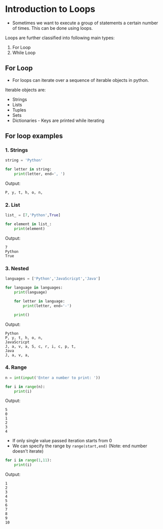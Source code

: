 # Introduction to Loops 

- Sometimes we want to execute a group of statements a certain number of times. This can be done using loops. 

Loops are further classified into following main types:

1. For Loop
2. While Loop

## For Loop

- For loops can iterate over a sequence of iterable objects in python.

Iterable objects are:
- Strings
- Lists
- Tuples
- Sets
- Dictionaries - Keys are printed while iterating

## For loop examples

### 1. Strings

```py
string = 'Python'

for letter in string: 
    print(letter, end=', ')
```
Output:
```
P, y, t, h, o, n, 
```

### 2. List

```py
list_ = [7,'Python',True]

for element in list_:
    print(element)
```
Output:
```
7
Python
True
```

### 3. Nested

```py
languages = ['Python','JavaScricpt','Java']

for language in languages:
    print(language)

    for letter in language:
        print(letter, end='-')

    print()
```
Output:
```
Python
P, y, t, h, o, n, 
JavaScricpt
J, a, v, a, S, c, r, i, c, p, t, 
Java
J, a, v, a, 
```

### 4. Range
```py
n = int(input('Enter a number to print: '))

for i in range(n):
    print(i)
```
Output:
```
5
0
1
2
3
4
```
- If only single value passed iteration starts from 0
- We can specify the range by ```range(start,end)``` (Note: end number doesn't iterate)
```py
for i in range(1,11):
    print(i)
```
Output:
```
1
2
3
4
5
6
7
8
9
10
```